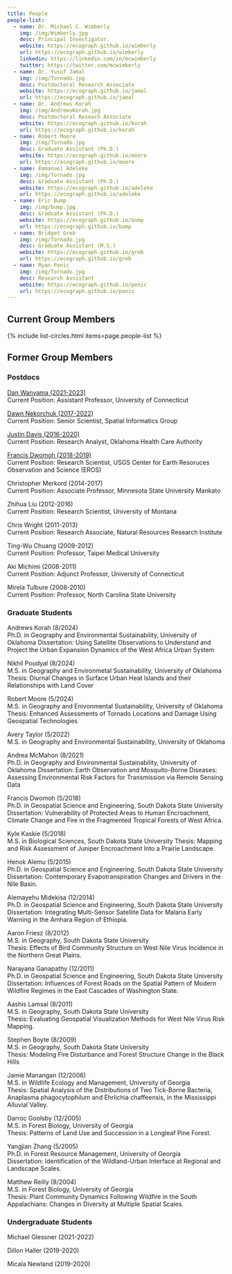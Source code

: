 ```yaml
---
title: People
people-list:
  - name: Dr. Michael C. Wimberly
    img: /img/Wimberly.jpg
    desc: Principal Investigator. 
    website: https://ecograph.github.io/wimberly
    url: https://ecograph.github.io/wimberly
    linkedin: https://linkedin.com/in/mcwimberly
    twitter: https://twitter.com/mcwimberly
  - name: Dr. Yusuf Jamal
    img: /img/Tornado.jpg
    desc: Postdoctoral Research Associate
    website: https://ecograph.github.io/jamal
    url: https://ecograph.github.io/jamal  
  - name: Dr. Andrews Korah
    img: /img/AndrewsKorah.jpg
    desc: Postdoctoral Reseach Associate
    website: https://ecograph.github.io/korah
    url: https://ecograph.github.io/korah
  - name: Robert Moore
    img: /img/Tornado.jpg
    desc: Graduate Assistant (Ph.D.)
    website: https://ecograph.github.io/moore
    url: https://ecograph.github.io/moore
  - name: Emmanuel Adeleke
    img: /img/Tornado.jpg
    desc: Graduate Assistant (Ph.D.)
    website: https://ecograph.github.io/adeleke
    url: https://ecograph.github.io/adeleke
  - name: Eric Bump
    img: /img/bump.jpg
    desc: Graduate Assistant (Ph.D.)
    website: https://ecograph.github.io/bump
    url: https://ecograph.github.io/bump
  - name: Bridget Greb
    img: /img/Tornado.jpg
    desc: Graduate Assistant (M.S.)
    website: https://ecograph.github.io/greb
    url: https://ecograph.github.io/greb
  - name: Ryan Penic
    img: /img/Tornado.jpg
    desc: Research Assistant
    website: https://ecograph.github.io/penic
    url: https://ecograph.github.io/penic
---
```


## Current Group Members

{% include list-circles.html items=page.people-list %}

## Former Group Members

### Postdocs
[Dan Wanyama (2021-2023)](https://ecograph.github.io/wanyama)<br/>
Current Position: Assistant Professor, University of Connecticut

[Dawn Nekorchuk (2017-2022)](https://ecograph.github.io/nekorchuk)<br/>
Current Position: Senior Scientist, Spatial Informatics Group

[Justin Davis (2016-2020)](https://ecograph.github.io/davis)<br/>
Current Position: Research Analyst, Oklahoma Health Care Authority

[Francis Dwomoh (2018-2019)](https://ecograph.github.io/dwomoh)<br/>
Current Position: Research Scientist, USGS Center for Earth Resoruces Observation and Science (EROS)

Christopher Merkord (2014-2017)<br/>
Current Position: Associate Professor, Minnesota State University Mankato

Zhihua Liu (2012-2016)<br/>
Current Position: Research Scientist, University of Montana

Chris Wright (2011-2013)<br/>
Current Position: Research Associate, Natural Resources Research Institute

Ting-Wu Chuang (2009-2012)<br/>
Current Position: Professor, Taipei Medical University

Aki Michimi (2008-2011)<br/>
Current Position: Adjunct Professor, University of Connecticut

Mirela Tulbure (2008-2010)<br/>
Current Position: Professor, North Carolina State University

### Graduate Students
Andrews Korah (8/2024)<br/>
Ph.D. in Geography and Environmental Sustainability, University of Oklahoma
Dissertation: Using Satellite Observations to Understand and Project the Urban Expansion Dynamics of the West Africa Urban System ﻿

Nikhil Poudyal (8/2024)<br/>
M.S. in Geography and Environmetal Sustainability, University of Oklahoma
Thesis: Diurnal Changes in Surface Urban Heat Islands and their Relationships with Land Cover

Robert Moore (5/2024)<br/>
M.S. in Geography and Enivonmental Sustainability, University of Oklahoma
Thesis: Enhanced Assessments of Tornado Locations and Damage Using Geospatial Technologies ﻿

Avery Taylor (5/2022)<br/>
M.S. in Geography and Environmental Sustainability, University of Oklahoma

Andrea McMahon (8/2021)<br/>
Ph.D. in Geography and Environmental Sustainability, University of Oklahoma
Dissertation: Earth Observation and Mosquito-Borne Diseases: Assessing Environmental Risk Factors for Transmission via Remote Sensing Data

Francis Dwomoh (5/2018)<br/>
Ph.D. in Geospatial Science and Engineering, South Dakota State University
Dissertation: Vulnerability of Protected Areas to Human Encroachment, Climate Change and Fire in the Fragmented Tropical Forests of West Africa.

Kyle Kaskie (5/2018)<br/>
M.S. in Biological Sciences, South Dakota State University
Thesis: Mapping and Risk Assessment of Juniper Encroachment Into a Prairie Landscape.

Henok Alemu (5/2015)<br/>
Ph.D. in Geospatial Science and Engineering, South Dakota State University<br/>
Dissertation: Contemporary Evapotranspiration Changes and Drivers in the Nile Basin.

Alemayehu Midekisa (12/2014)<br/>
Ph.D. in Geospatial Science and Engineering, South Dakota State University<br/>
Dissertation: Integrating Multi-Sensor Satellite Data for Malaria Early Warning in the Amhara Region of Ethiopia.

Aaron Friesz (8/2012)<br/>
M.S. in Geography, South Dakota State University<br/>
Thesis: Effects of Bird Community Structure on West Nile Virus Incidence in the Northern Great Plains.

Narayana Ganapathy (12/2011)<br/>
Ph.D. in Geospatial Science and Engineering, South Dakota State University<br/>
Dissertation: Influences of Forest Roads on the Spatial Pattern of Modern Wildfire Regimes in the East Cascades of Washington State.

Aashis Lamsal (8/2011)<br/>
M.S. in Geography, South Dakota State University<br/>
Thesis: Evaluating Geospatial Visualization Methods for West Nile Virus Risk Mapping.

Stephen Boyte (8/2009)<br/>
M.S. in Geography, South Dakota State University<br/>
Thesis: Modeling Fire Disturbance and Forest Structure Change in the Black Hills

Jamie Manangan (12/2006)<br/>
M.S. in Wildlife Ecology and Management, University of Georgia<br/>
Thesis: Spatial Analysis of the Distributions of Two Tick-Borne Bacteria, Anaplasma phagocytophilum and Ehrlichia chaffeensis, in the Mississippi Alluvial Valley.

Darroc Goolsby (12/2005)<br/>
M.S. in Forest Biology, University of Georgia<br/>
Thesis: Patterns of Land Use and Succession in a Longleaf Pine Forest.

Yangjian Zhang (5/2005)<br/>
Ph.D. in Forest Resource Management, University of Georgia<br/>
Dissertation: Identification of the Wildland-Urban Interface at Regional and Landscape Scales.

Matthew Reilly (8/2004)<br/>
M.S. in Forest Biology, University of Georgia<br/>
Thesis: Plant Community Dynamics Following Wildfire in the South Appalachians: Changes in Diversity at Multiple Spatial Scales.

### Undergraduate Students
Michael Glessner (2021-2022)

Dillon Haller (2019-2020)

Micala Newland (2019-2020)

